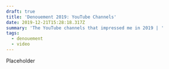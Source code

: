 ```yaml
---
draft: true
title: 'Denouement 2019: YouTube Channels'
date: 2019-12-21T15:28:18.317Z
summary: 'The YouTube channels that impressed me in 2019 | '
tags:
  - denouement
  - video
---
```

Placeholder
